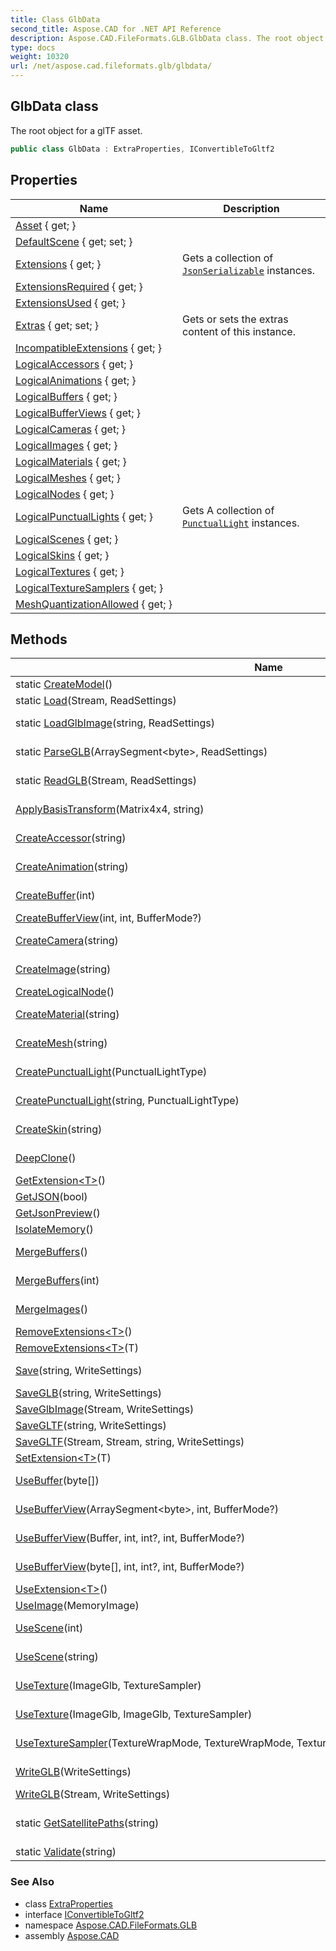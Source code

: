 ```yaml
---
title: Class GlbData
second_title: Aspose.CAD for .NET API Reference
description: Aspose.CAD.FileFormats.GLB.GlbData class. The root object for a glTF asset
type: docs
weight: 10320
url: /net/aspose.cad.fileformats.glb/glbdata/
---
```

## GlbData class

The root object for a glTF asset.

```csharp
public class GlbData : ExtraProperties, IConvertibleToGltf2
```

## Properties

| Name | Description |
| --- | --- |
| [Asset](../../aspose.cad.fileformats.glb/glbdata/asset/) { get; } |  |
| [DefaultScene](../../aspose.cad.fileformats.glb/glbdata/defaultscene/) { get; set; } |  |
| [Extensions](../../aspose.cad.fileformats.glb/extraproperties/extensions/) { get; } | Gets a collection of [`JsonSerializable`](../../aspose.cad.fileformats.glb.io/jsonserializable/) instances. |
| [ExtensionsRequired](../../aspose.cad.fileformats.glb/glbdata/extensionsrequired/) { get; } |  |
| [ExtensionsUsed](../../aspose.cad.fileformats.glb/glbdata/extensionsused/) { get; } |  |
| [Extras](../../aspose.cad.fileformats.glb/extraproperties/extras/) { get; set; } | Gets or sets the extras content of this instance. |
| [IncompatibleExtensions](../../aspose.cad.fileformats.glb/glbdata/incompatibleextensions/) { get; } |  |
| [LogicalAccessors](../../aspose.cad.fileformats.glb/glbdata/logicalaccessors/) { get; } |  |
| [LogicalAnimations](../../aspose.cad.fileformats.glb/glbdata/logicalanimations/) { get; } |  |
| [LogicalBuffers](../../aspose.cad.fileformats.glb/glbdata/logicalbuffers/) { get; } |  |
| [LogicalBufferViews](../../aspose.cad.fileformats.glb/glbdata/logicalbufferviews/) { get; } |  |
| [LogicalCameras](../../aspose.cad.fileformats.glb/glbdata/logicalcameras/) { get; } |  |
| [LogicalImages](../../aspose.cad.fileformats.glb/glbdata/logicalimages/) { get; } |  |
| [LogicalMaterials](../../aspose.cad.fileformats.glb/glbdata/logicalmaterials/) { get; } |  |
| [LogicalMeshes](../../aspose.cad.fileformats.glb/glbdata/logicalmeshes/) { get; } |  |
| [LogicalNodes](../../aspose.cad.fileformats.glb/glbdata/logicalnodes/) { get; } |  |
| [LogicalPunctualLights](../../aspose.cad.fileformats.glb/glbdata/logicalpunctuallights/) { get; } | Gets A collection of [`PunctualLight`](../punctuallight/) instances. |
| [LogicalScenes](../../aspose.cad.fileformats.glb/glbdata/logicalscenes/) { get; } |  |
| [LogicalSkins](../../aspose.cad.fileformats.glb/glbdata/logicalskins/) { get; } |  |
| [LogicalTextures](../../aspose.cad.fileformats.glb/glbdata/logicaltextures/) { get; } |  |
| [LogicalTextureSamplers](../../aspose.cad.fileformats.glb/glbdata/logicaltexturesamplers/) { get; } |  |
| [MeshQuantizationAllowed](../../aspose.cad.fileformats.glb/glbdata/meshquantizationallowed/) { get; } |  |

## Methods

| Name | Description |
| --- | --- |
| static [CreateModel](../../aspose.cad.fileformats.glb/glbdata/createmodel/)() | Creates a new [`GlbImage`](../glbimage/) instance. |
| static [Load](../../aspose.cad.fileformats.glb/glbdata/load/)(Stream, ReadSettings) |  |
| static [LoadGlbImage](../../aspose.cad.fileformats.glb/glbdata/loadglbimage/)(string, ReadSettings) | Reads a [`GlbImage`](../glbimage/) instance from a path pointing to a GLB or a GLTF file |
| static [ParseGLB](../../aspose.cad.fileformats.glb/glbdata/parseglb/)(ArraySegment&lt;byte&gt;, ReadSettings) | Parses a [`GlbImage`](../glbimage/) instance from a Byte array representing a GLB file |
| static [ReadGLB](../../aspose.cad.fileformats.glb/glbdata/readglb/)(Stream, ReadSettings) | Reads a [`GlbImage`](../glbimage/) instance from a Stream representing a GLB file |
| [ApplyBasisTransform](../../aspose.cad.fileformats.glb/glbdata/applybasistransform/)(Matrix4x4, string) | Applies a world transform to all the scenes of the model. |
| [CreateAccessor](../../aspose.cad.fileformats.glb/glbdata/createaccessor/)(string) | Creates a new [`Accessor`](../accessor/) instance and adds it to !:GLTF.Schema2.ModelRoot.LogicalAccessors. |
| [CreateAnimation](../../aspose.cad.fileformats.glb/glbdata/createanimation/)(string) | Creates a new [`Animation`](../animation/) instance and adds it to !:GlbImage.LogicalAnimations. |
| [CreateBuffer](../../aspose.cad.fileformats.glb/glbdata/createbuffer/)(int) | Creates a new [`Buffer`](../buffer/) instance and adds it to !:GlbImage.LogicalBuffers. |
| [CreateBufferView](../../aspose.cad.fileformats.glb/glbdata/createbufferview/)(int, int, BufferMode?) |  |
| [CreateCamera](../../aspose.cad.fileformats.glb/glbdata/createcamera/)(string) | Creates a new [`Camera`](../camera/) instance. and appends it to !:GlbImage.LogicalCameras. |
| [CreateImage](../../aspose.cad.fileformats.glb/glbdata/createimage/)(string) | Creates a new [`Image`](../../aspose.cad/image/) instance. and appends it to !:GlbImage.LogicalImages. |
| [CreateLogicalNode](../../aspose.cad.fileformats.glb/glbdata/createlogicalnode/)() |  |
| [CreateMaterial](../../aspose.cad.fileformats.glb/glbdata/creatematerial/)(string) | Creates a new [`Material`](../material/) instance and appends it to !:GlbImage.LogicalMaterials. |
| [CreateMesh](../../aspose.cad.fileformats.glb/glbdata/createmesh/)(string) | Creates a new [`Mesh`](../mesh/) instance and appends it to !:GlbImage.LogicalMeshes. |
| [CreatePunctualLight](../../aspose.cad.fileformats.glb/glbdata/createpunctuallight/#createpunctuallight)(PunctualLightType) | Creates a new [`PunctualLight`](../punctuallight/) instance and adds it to !:GlbImage.LogicalPunctualLights. |
| [CreatePunctualLight](../../aspose.cad.fileformats.glb/glbdata/createpunctuallight/#createpunctuallight_1)(string, PunctualLightType) | Creates a new [`PunctualLight`](../punctuallight/) instance. and adds it to !:GlbImage.LogicalPunctualLights. |
| [CreateSkin](../../aspose.cad.fileformats.glb/glbdata/createskin/)(string) | Creates a new [`Skin`](../skin/) instance and adds it to !:GlbImage.LogicalSkins. |
| [DeepClone](../../aspose.cad.fileformats.glb/glbdata/deepclone/)() | Creates a complete clone of this `GlbData` instance. |
| [GetExtension&lt;T&gt;](../../aspose.cad.fileformats.glb/extraproperties/getextension/)() |  |
| [GetJSON](../../aspose.cad.fileformats.glb/glbdata/getjson/)(bool) |  |
| [GetJsonPreview](../../aspose.cad.fileformats.glb/glbdata/getjsonpreview/)() | Gets the JSON document of this [`GlbImage`](../glbimage/). |
| [IsolateMemory](../../aspose.cad.fileformats.glb/glbdata/isolatememory/)() | Refreshes all internal memory buffers. |
| [MergeBuffers](../../aspose.cad.fileformats.glb/glbdata/mergebuffers/#mergebuffers)() | Merges all the !:GlbImage.LogicalBuffers instances into a single big one. |
| [MergeBuffers](../../aspose.cad.fileformats.glb/glbdata/mergebuffers/#mergebuffers_1)(int) | Merges all the !:GlbImage.LogicalBuffers instances into buffers of *maxSize* size. |
| [MergeImages](../../aspose.cad.fileformats.glb/glbdata/mergeimages/)() | Transfers all the !:GlbImage.LogicalImages content into [`BufferView`](../bufferview/) instances |
| [RemoveExtensions&lt;T&gt;](../../aspose.cad.fileformats.glb/extraproperties/removeextensions/)() |  |
| [RemoveExtensions&lt;T&gt;](../../aspose.cad.fileformats.glb/extraproperties/removeextensions/)(T) |  |
| [Save](../../aspose.cad.fileformats.glb/glbdata/save/)(string, WriteSettings) | Writes this [`GlbImage`](../glbimage/) to a file in GLTF or GLB based on the extension of *filePath*. |
| [SaveGLB](../../aspose.cad.fileformats.glb/glbdata/saveglb/)(string, WriteSettings) | Writes this [`GlbImage`](../glbimage/) to a file in GLB format. |
| [SaveGlbImage](../../aspose.cad.fileformats.glb/glbdata/saveglbimage/)(Stream, WriteSettings) |  |
| [SaveGLTF](../../aspose.cad.fileformats.glb/glbdata/savegltf/#savegltf_1)(string, WriteSettings) | Writes this [`GlbImage`](../glbimage/) to a file in GLTF format. |
| [SaveGLTF](../../aspose.cad.fileformats.glb/glbdata/savegltf/#savegltf)(Stream, Stream, string, WriteSettings) |  |
| [SetExtension&lt;T&gt;](../../aspose.cad.fileformats.glb/extraproperties/setextension/)(T) |  |
| [UseBuffer](../../aspose.cad.fileformats.glb/glbdata/usebuffer/)(byte[]) | Creates or reuses a [`Buffer`](../buffer/) instance at !:GlbImage.LogicalBuffers. |
| [UseBufferView](../../aspose.cad.fileformats.glb/glbdata/usebufferview/#usebufferview_2)(ArraySegment&lt;byte&gt;, int, BufferMode?) | Creates or reuses a [`BufferView`](../bufferview/) instance at !:GlbImage.LogicalBufferViews. |
| [UseBufferView](../../aspose.cad.fileformats.glb/glbdata/usebufferview/#usebufferview)(Buffer, int, int?, int, BufferMode?) | Creates or reuses a [`BufferView`](../bufferview/) instance at !:GlbImage.LogicalBufferViews. |
| [UseBufferView](../../aspose.cad.fileformats.glb/glbdata/usebufferview/#usebufferview_1)(byte[], int, int?, int, BufferMode?) | Creates or reuses a [`BufferView`](../bufferview/) instance at !:GlbImage.LogicalBufferViews. |
| [UseExtension&lt;T&gt;](../../aspose.cad.fileformats.glb/extraproperties/useextension/)() |  |
| [UseImage](../../aspose.cad.fileformats.glb/glbdata/useimage/)(MemoryImage) | Creates or reuses a [`Image`](../../aspose.cad/image/) instance. |
| [UseScene](../../aspose.cad.fileformats.glb/glbdata/usescene/#usescene)(int) | Creates or reuses a [`Scene`](../scene/) instance at !:GlbImage.LogicalScenes. |
| [UseScene](../../aspose.cad.fileformats.glb/glbdata/usescene/#usescene_1)(string) | Creates or reuses a [`Scene`](../scene/) instance that has the same *name* at !:GlbImage.LogicalScenes. |
| [UseTexture](../../aspose.cad.fileformats.glb/glbdata/usetexture/#usetexture_1)(ImageGlb, TextureSampler) | Creates or reuses a [`Texture`](../texture/) instance at !:GlbImage.LogicalTextures. |
| [UseTexture](../../aspose.cad.fileformats.glb/glbdata/usetexture/#usetexture)(ImageGlb, ImageGlb, TextureSampler) | Creates or reuses a [`Texture`](../texture/) instance at !:GlbImage.LogicalTextures. |
| [UseTextureSampler](../../aspose.cad.fileformats.glb/glbdata/usetexturesampler/)(TextureWrapMode, TextureWrapMode, TextureMipMapFilter, TextureInterpolationFilter) | Creates or reuses a [`TextureSampler`](../texturesampler/) instance at !:GlbImage.LogicalTextureSamplers. |
| [WriteGLB](../../aspose.cad.fileformats.glb/glbdata/writeglb/#writeglb)(WriteSettings) | Writes this [`GlbImage`](../glbimage/) to a Byte array in GLB format. |
| [WriteGLB](../../aspose.cad.fileformats.glb/glbdata/writeglb/#writeglb_1)(Stream, WriteSettings) | Writes this [`GlbImage`](../glbimage/) to a Stream in GLB format. |
| static [GetSatellitePaths](../../aspose.cad.fileformats.glb/glbdata/getsatellitepaths/)(string) | Gets the list of satellite / dependency files for a given glTF file. This includes binary blobs and texture images. |
| static [Validate](../../aspose.cad.fileformats.glb/glbdata/validate/)(string) |  |

### See Also

* class [ExtraProperties](../extraproperties/)
* interface [IConvertibleToGltf2](../iconvertibletogltf2/)
* namespace [Aspose.CAD.FileFormats.GLB](../../aspose.cad.fileformats.glb/)
* assembly [Aspose.CAD](../../)


